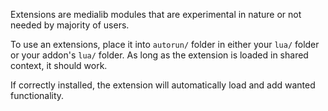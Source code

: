 Extensions are medialib modules that are experimental in nature or not needed by majority of users.

To use an extensions, place it into ```autorun/``` folder in either your ```lua/``` folder or your addon's ```lua/``` folder. As long as the extension is loaded in shared context, it should work.

If correctly installed, the extension will automatically load and add wanted functionality.
